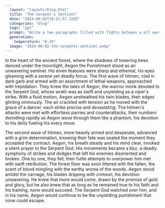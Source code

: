 ```yaml
---
  layout: "layouts/blog.html"
  title: "The Serpent's Sentinel"
  date: "2024-08-02T18:21:57.319Z"
  categories: "blog"
  tags: "gpt"
  prompt: "Write a two paragraphs filled with fights between a elf warrior monk know as Aegon the Punishment, and hitman that were sent to eliminate him. The hitman knew they had no chance of winning before even starting the battles, Aegon is also a devoted follower of a Serpent god."
  generation: 
    temperature: "0.24"
  image: "2024-08-02-the-serpents-sentinel.webp"
---
```

In the heart of the ancient forest, where the shadows of towering trees danced under the moonlight, Aegon the Punishment stood as an unwavering sentinel. His elven features were sharp and ethereal, his eyes gleaming with a serene yet deadly focus. The first wave of hitmen, clad in dark garb and armed with an assortment of lethal weapons, approached with trepidation. They knew the tales of Aegon, the warrior monk devoted to the Serpent God, whose wrath was as swift and unyielding as a viper's strike. With a fluid motion, Aegon unsheathed his twin blades, their edges glinting ominously. The air crackled with tension as he moved with the grace of a dancer, each strike precise and devastating. The hitmen's attacks were met with effortless parries and counterattacks, their numbers dwindling rapidly as Aegon wove through them like a phantom, his devotion to his deity fueling his every move.

The second wave of hitmen, more heavily armed and desperate, advanced with a grim determination, knowing their fate was sealed the moment they accepted the contract. Aegon, his breath steady and his mind clear, invoked a silent prayer to the Serpent God. His movements became a blur, a deadly symphony of strikes and dodges that left his enemies disoriented and broken. One by one, they fell, their futile attempts to overpower him met with swift retribution. The forest floor was soon littered with the fallen, the scent of blood mingling with the earthy aroma of the woods. Aegon stood amidst the carnage, his blades dripping with crimson, his devotion unwavering. He knew that more would come, drawn by the promise of gold and glory, but he also knew that as long as he remained true to his faith and his training, none would succeed. The Serpent God watched over him, and in his name, Aegon would continue to be the unyielding punishment that none could escape.

